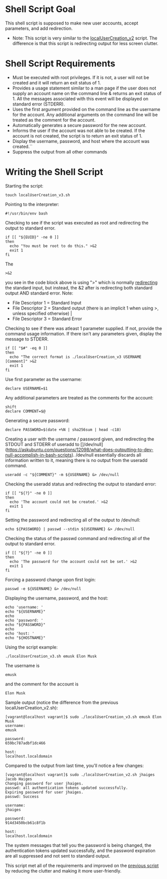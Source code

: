 # Shell Script Goal
This shell script is supposed to make new user accounts, accept parameters, and add redirection.
* Note: This script is very similar to the [localUserCreation_v2](docs/04-localUserScript_v2.md) script. The
difference is that this script is redirecting output for less screen clutter.

# Shell Script Requirements
* Must be executed with root privileges. If it is not, a user will not be created and it will return an exit status of 1.
* Provides a usage statement similar to a man page if the user does not supply an account name on the command line & returns an exit status of 1. All the messages associated with this event will be displayed on standard error (STDERR).
* Uses the first argument provided on the command line as the username for the account. Any additional arguments on the command line will be treated as the comment for the account.
* Automatically generates a secure password for the new account.
* Informs the user if the account was not able to be created. If the account is not created, the script is to return an exit status of 1.
* Display the username, password, and host where the account was created.``
* Suppress the output from all other commands

# Writing the Shell Script

Starting the script:
```
touch localUserCreation_v3.sh
```
Pointing to the interpreter:
```
#!/usr/bin/env bash
```
Checking to see if the script was executed as root and redirecting the output to standard error.
```
if [[ "${EUID}" -ne 0 ]]
then
  echo "You must be root to do this." >&2
  exit 1
fi
```
The
```
>&2
```
you see in the code block above is using ">" which is normally [redirecting](https://www.gnu.org/software/bash/manual/html_node/Redirections.html) the standard input, but instead, the &2 after is redirecting both standard output AND standard error. Note:
* File Descriptor 1 = Standard Input
* File Descriptor 2 = Standard output (there is an implicit 1 when using >, unless specified otherwise) |
* File Descriptor 3 = Standard Error

Checking to see if there was atleast 1 parameter supplied. If not, provide the command usage information. If there isn't any parameters given, display the message to STDERR.
```
if [[ "$#" -eq 0 ]]
then
  echo "The correct format is ./localUserCreation_v3 USERNAME [Comment]" >&2
  exit 1
fi
```
Use first parameter as the username:
```
declare USERNAME=$1
```
Any additional parameters are treated as the comments for the account:
```
shift
declare COMMENT=$@
```
Generating a secure password:
```
declare PASSWORD=$(date +%N | sha256sum | head -c18)
```
Creating a user with the username / password given, and redirecting the STDOUT and STDERR of useradd to []/dev/null](https://askubuntu.com/questions/12098/what-does-outputting-to-dev-null-accomplish-in-bash-scripts). /dev/null essentially discards all information written to it, meaning there is no output from the useradd command.
```
useradd -c "${COMMENT}" -m ${USERNAME} &> /dev/null
```
Checking the useradd status and redirecting the output to standard error:
```
if [[ "${?}" -ne 0 ]]
then
  echo 'The account could not be created.' >&2
  exit 1
fi
```
Setting the password and redirecting all of the output to /dev/null:
```
echo ${PASSWORD} | passwd --stdin ${USERNAME} &> /dev/null
```
Checking the status of the passwd command and redirecting all of the output to standard error.
```
if [[ "${?}" -ne 0 ]]
then
  echo 'The password for the account could not be set.' >&2
  exit 1
fi
```
Forcing a password change upon first login:
```
passwd -e ${USERNAME} &> /dev/null
```
Displaying the username, password, and the host:
```
echo 'username: '
echo "${USERNAME}"
echo
echo 'password: '
echo "${PASSWORD}"
echo
echo 'host: '
echo "${HOSTNAME}"
```
Using the script example:
```
./localUserCreation_v3.sh emusk Elon Musk
```
The username is
```
emusk
```
and the comment for the account is
```
Elon Musk
```
Sample output (notice the difference from the previous localUserCreation_v2.sh):
```
[vagrant@localhost vagrant]$ sudo ./localUserCreation_v3.sh emusk Elon Musk
username:
emusk

password:
659bc787adbf1dc466

host:
localhost.localdomain
```
Compared to the output from last time, you'll notice a few changes:
```
[vagrant@localhost vagrant]$ sudo ./localUserCreation_v2.sh jhaiges Jacob Haiges
Changing password for user jhaiges.
passwd: all authentication tokens updated successfully.
Expiring password for user jhaiges.
passwd: Success

username:
jhaiges

password:
914d3450bcb61c8f1b

host:
localhost.localdomain
```
The system messages that tell you the password is being changed, the authentication tokens updated successfully, and the password expiration are all suppressed and not sent to standard output.

This script met all of the requirements and improved on the [previous script](docs/04-localUserScript_v2.md) by reducing the clutter and making it more user-friendly.
